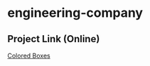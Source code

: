 ﻿# engineering-company


## Project Link (Online)

[Colored Boxes](https://simamatin.github.io/engineering-company/)
